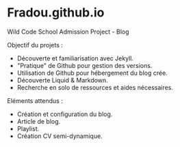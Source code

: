 # Fradou.github.io
Wild Code School Admission Project - Blog

Objectif du projets :
- Découverte et familiarisation avec Jekyll.
- "Pratique" de Github pour gestion des versions.
- Utilisation de Github pour hébergement du blog crée.
- Découverte Liquid & Markdown.
- Recherche en solo de ressources et aides nécessaires.

Eléments attendus :
- Création et configuration du blog.
- Article de blog.
- Playlist.
- Création CV semi-dynamique.
